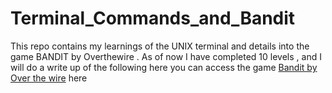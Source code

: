 # Terminal_Commands_and_Bandit
This repo contains my learnings of the UNIX terminal and details into the game BANDIT by Overthewire . 
As of now I have completed 10 levels , and I will do a write up of the following here 
you can access the game [Bandit by Over the wire](https://overthewire.org/wargames/bandit/) here
